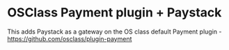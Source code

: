 # OSClass Payment plugin + Paystack
This adds Paystack as a gateway on the OS class default Payment plugin - https://github.com/osclass/plugin-payment
